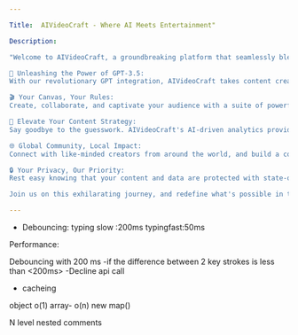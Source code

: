 ```yaml
---

Title:  AIVideoCraft - Where AI Meets Entertainment"

Description:

"Welcome to AIVideoCraft, a groundbreaking platform that seamlessly blends the power of cutting-edge AI with the magic of entertainment. Imagine a space where creativity knows no bounds, and your content comes to life in ways you never thought possible.

🌟 Unleashing the Power of GPT-3.5:
With our revolutionary GPT integration, AIVideoCraft takes content creation to a whole new level. Our AI-powered assistant empowers you to effortlessly generate scripts, brainstorm ideas, and even engage with your audience in ways that will leave them awe-inspired.

🎬 Your Canvas, Your Rules:
Create, collaborate, and captivate your audience with a suite of powerful video editing tools. From seamless transitions to stunning visual effects, we give you the tools to turn your vision into reality.

🚀 Elevate Your Content Strategy:
Say goodbye to the guesswork. AIVideoCraft's AI-driven analytics provide invaluable insights to help you understand your audience better, optimize content strategy, and skyrocket your channel's growth.

🌐 Global Community, Local Impact:
Connect with like-minded creators from around the world, and build a community that supports your creative journey. Whether you're a seasoned pro or just starting out, AIVideoCraft is the perfect platform to amplify your voice.

🔒 Your Privacy, Our Priority:
Rest easy knowing that your content and data are protected with state-of-the-art security measures. We believe in giving you the peace of mind to focus on what you do best - creating amazing content.

Join us on this exhilarating journey, and redefine what's possible in the world of content creation. Dive into a universe of endless creativity, powered by AI, only on AIVideoCraft. Get started today!"

---
```


- Debouncing:
  typing slow :200ms
  typingfast:50ms

Performance:

Debouncing with 200 ms
-if the difference between 2 key strokes is less than <200ms> -Decline api call

- cacheing

object o(1) array- o(n)
new map()

N level nested comments
